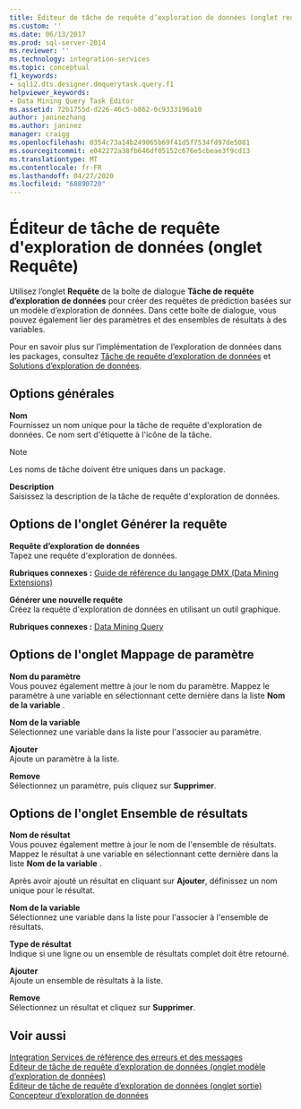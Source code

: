 ```yaml
---
title: Éditeur de tâche de requête d’exploration de données (onglet requête) | Microsoft Docs
ms.custom: ''
ms.date: 06/13/2017
ms.prod: sql-server-2014
ms.reviewer: ''
ms.technology: integration-services
ms.topic: conceptual
f1_keywords:
- sql12.dts.designer.dmquerytask.query.f1
helpviewer_keywords:
- Data Mining Query Task Editor
ms.assetid: 72b1755d-d226-46c5-b862-0c9333196a10
author: janinezhang
ms.author: janinez
manager: craigg
ms.openlocfilehash: 0354c73a14b249065b69f41d5f7534fd97de5081
ms.sourcegitcommit: e042272a38fb646df05152c676e5cbeae3f9cd13
ms.translationtype: MT
ms.contentlocale: fr-FR
ms.lasthandoff: 04/27/2020
ms.locfileid: "68890720"
---
```

# <a name="data-mining-query-task-editor-query-tab"></a>Éditeur de tâche de requête d'exploration de données (onglet Requête)
  Utilisez l’onglet **Requête** de la boîte de dialogue **Tâche de requête d’exploration de données** pour créer des requêtes de prédiction basées sur un modèle d’exploration de données. Dans cette boîte de dialogue, vous pouvez également lier des paramètres et des ensembles de résultats à des variables.  
  
 Pour en savoir plus sur l’implémentation de l’exploration de données dans les packages, consultez [Tâche de requête d’exploration de données](control-flow/data-mining-query-task.md) et [Solutions d’exploration de données](https://docs.microsoft.com/analysis-services/data-mining/data-mining-solutions).  
  
## <a name="general-options"></a>Options générales  
 **Nom**  
 Fournissez un nom unique pour la tâche de requête d'exploration de données. Ce nom sert d'étiquette à l'icône de la tâche.  
  
> [!NOTE]  
>  Les noms de tâche doivent être uniques dans un package.  
  
 **Description**  
 Saisissez la description de la tâche de requête d'exploration de données.  
  
## <a name="build-query-tab-options"></a>Options de l'onglet Générer la requête  
 **Requête d’exploration de données**  
 Tapez une requête d'exploration de données.  
  
 **Rubriques connexes :**  [Guide de référence du langage DMX &#40;Data Mining Extensions&#41;](/sql/dmx/data-mining-extensions-dmx-reference)  
  
 **Générer une nouvelle requête**  
 Créez la requête d'exploration de données en utilisant un outil graphique.  
  
 **Rubriques connexes :** [Data Mining Query](control-flow/data-mining-query.md)  
  
## <a name="parameter-mapping-tab-options"></a>Options de l'onglet Mappage de paramètre  
 **Nom du paramètre**  
 Vous pouvez également mettre à jour le nom du paramètre. Mappez le paramètre à une variable en sélectionnant cette dernière dans la liste **Nom de la variable** .  
  
 **Nom de la variable**  
 Sélectionnez une variable dans la liste pour l'associer au paramètre.  
  
 **Ajouter**  
 Ajoute un paramètre à la liste.  
  
 **Remove**  
 Sélectionnez un paramètre, puis cliquez sur **Supprimer**.  
  
## <a name="result-set-tab-options"></a>Options de l'onglet Ensemble de résultats  
 **Nom de résultat**  
 Vous pouvez également mettre à jour le nom de l'ensemble de résultats. Mappez le résultat à une variable en sélectionnant cette dernière dans la liste **Nom de la variable** .  
  
 Après avoir ajouté un résultat en cliquant sur **Ajouter**, définissez un nom unique pour le résultat.  
  
 **Nom de la variable**  
 Sélectionnez une variable dans la liste pour l'associer à l'ensemble de résultats.  
  
 **Type de résultat**  
 Indique si une ligne ou un ensemble de résultats complet doit être retourné.  
  
 **Ajouter**  
 Ajoute un ensemble de résultats à la liste.  
  
 **Remove**  
 Sélectionnez un résultat et cliquez sur **Supprimer**.  
  
## <a name="see-also"></a>Voir aussi  
 [Integration Services de référence des erreurs et des messages](../../2014/integration-services/integration-services-error-and-message-reference.md)   
 [Éditeur de tâche de requête d’exploration de données &#40;onglet modèle d’exploration de données&#41;](../../2014/integration-services/data-mining-query-task-editor-mining-model-tab.md)   
 [Éditeur de tâche de requête d’exploration de données &#40;onglet sortie&#41;](../../2014/integration-services/data-mining-query-task-editor-output-tab.md)   
 [Concepteur d’exploration de données](https://docs.microsoft.com/analysis-services/data-mining/data-mining-designer)  
  
  
